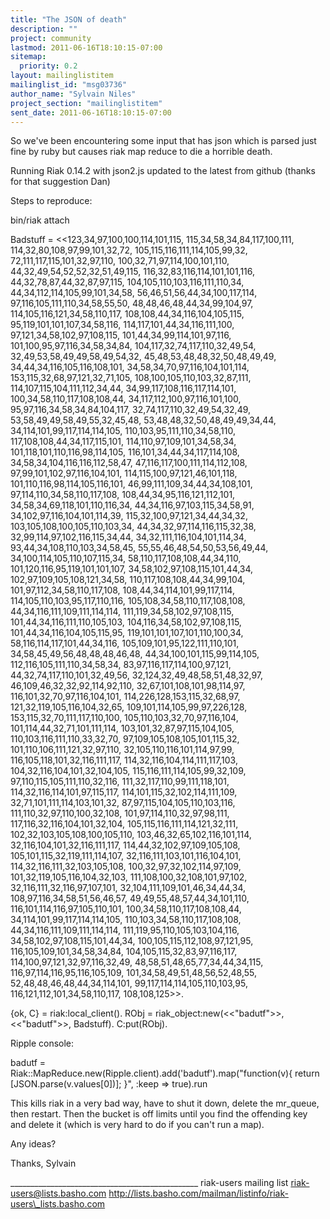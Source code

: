 ```yaml
---
title: "The JSON of death"
description: ""
project: community
lastmod: 2011-06-16T18:10:15-07:00
sitemap:
  priority: 0.2
layout: mailinglistitem
mailinglist_id: "msg03736"
author_name: "Sylvain Niles"
project_section: "mailinglistitem"
sent_date: 2011-06-16T18:10:15-07:00
---
```



So we've been encountering some input that has json which is parsed
just fine by ruby but causes riak map reduce to die a horrible death.

Running Riak 0.14.2 with json2.js updated to the latest from github
(thanks for that suggestion Dan)

Steps to reproduce:

bin/riak attach

Badstuff = <<123,34,97,100,100,114,101,115,
 115,34,58,34,84,117,100,111,
 114,32,80,108,97,99,101,32,72,
 105,115,116,111,114,105,99,32,
 72,111,117,115,101,32,97,110,
 100,32,71,97,114,100,101,110,
 44,32,49,54,52,52,32,51,49,115,
 116,32,83,116,114,101,101,116,
 44,32,78,87,44,32,87,97,115,
 104,105,110,103,116,111,110,34,
 44,34,112,114,105,99,101,34,58,
 56,46,51,56,44,34,100,117,114,
 97,116,105,111,110,34,58,55,50,
 48,48,46,48,44,34,99,104,97,
 114,105,116,121,34,58,110,117,
 108,108,44,34,116,104,105,115,
 95,119,101,101,107,34,58,116,
 114,117,101,44,34,116,111,100,
 97,121,34,58,102,97,108,115,
 101,44,34,99,114,101,97,116,
 101,100,95,97,116,34,58,34,84,
 104,117,32,74,117,110,32,49,54,
 32,49,53,58,49,49,58,49,54,32,
 45,48,53,48,48,32,50,48,49,49,
 34,44,34,116,105,116,108,101,
 34,58,34,70,97,116,104,101,114,
 153,115,32,68,97,121,32,71,105,
 108,100,105,110,103,32,87,111,
 114,107,115,104,111,112,34,44,
 34,99,117,108,116,117,114,101,
 100,34,58,110,117,108,108,44,
 34,117,112,100,97,116,101,100,
 95,97,116,34,58,34,84,104,117,
 32,74,117,110,32,49,54,32,49,
 53,58,49,49,58,49,55,32,45,48,
 53,48,48,32,50,48,49,49,34,44,
 34,114,101,99,117,114,114,105,
 110,103,95,111,110,34,58,110,
 117,108,108,44,34,117,115,101,
 114,110,97,109,101,34,58,34,
 101,118,101,110,116,98,114,105,
 116,101,34,44,34,117,114,108,
 34,58,34,104,116,116,112,58,47,
 47,116,117,100,111,114,112,108,
 97,99,101,102,97,116,104,101,
 114,115,100,97,121,46,101,118,
 101,110,116,98,114,105,116,101,
 46,99,111,109,34,44,34,108,101,
 97,114,110,34,58,110,117,108,
 108,44,34,95,116,121,112,101,
 34,58,34,69,118,101,110,116,34,
 44,34,116,97,103,115,34,58,91,
 34,102,97,116,104,101,114,39,
 115,32,100,97,121,34,44,34,32,
 103,105,108,100,105,110,103,34,
 44,34,32,97,114,116,115,32,38,
 32,99,114,97,102,116,115,34,44,
 34,32,111,116,104,101,114,34,
 93,44,34,108,110,103,34,58,45,
 55,55,46,48,54,50,53,56,49,44,
 34,100,114,105,110,107,115,34,
 58,110,117,108,108,44,34,110,
 101,120,116,95,119,101,101,107,
 34,58,102,97,108,115,101,44,34,
 102,97,109,105,108,121,34,58,
 110,117,108,108,44,34,99,104,
 101,97,112,34,58,110,117,108,
 108,44,34,114,101,99,117,114,
 114,105,110,103,95,117,110,116,
 105,108,34,58,110,117,108,108,
 44,34,116,111,109,111,114,114,
 111,119,34,58,102,97,108,115,
 101,44,34,116,111,110,105,103,
 104,116,34,58,102,97,108,115,
 101,44,34,116,104,105,115,95,
 119,101,101,107,101,110,100,34,
 58,116,114,117,101,44,34,116,
 105,109,101,95,122,111,110,101,
 34,58,45,49,56,48,48,48,46,48,
 44,34,100,101,115,99,114,105,
 112,116,105,111,110,34,58,34,
 83,97,116,117,114,100,97,121,
 44,32,74,117,110,101,32,49,56,
 32,124,32,49,48,58,51,48,32,97,
 46,109,46,32,32,92,114,92,110,
 32,67,101,108,101,98,114,97,
 116,101,32,70,97,116,104,101,
 114,226,128,153,115,32,68,97,
 121,32,119,105,116,104,32,65,
 109,101,114,105,99,97,226,128,
 153,115,32,70,111,117,110,100,
 105,110,103,32,70,97,116,104,
 101,114,44,32,71,101,111,114,
 103,101,32,87,97,115,104,105,
 110,103,116,111,110,33,32,70,
 97,109,105,108,105,101,115,32,
 101,110,106,111,121,32,97,110,
 32,105,110,116,101,114,97,99,
 116,105,118,101,32,116,111,117,
 114,32,116,104,114,111,117,103,
 104,32,116,104,101,32,104,105,
 115,116,111,114,105,99,32,109,
 97,110,115,105,111,110,32,116,
 111,32,117,110,99,111,118,101,
 114,32,116,114,101,97,115,117,
 114,101,115,32,102,114,111,109,
 32,71,101,111,114,103,101,32,
 87,97,115,104,105,110,103,116,
 111,110,32,97,110,100,32,108,
 101,97,114,110,32,97,98,111,
 117,116,32,116,104,101,32,104,
 105,115,116,111,114,121,32,111,
 102,32,103,105,108,100,105,110,
 103,46,32,65,102,116,101,114,
 32,116,104,101,32,116,111,117,
 114,44,32,102,97,109,105,108,
 105,101,115,32,119,111,114,107,
 32,116,111,103,101,116,104,101,
 114,32,116,111,32,103,105,108,
 100,32,97,32,102,114,97,109,
 101,32,119,105,116,104,32,103,
 111,108,100,32,108,101,97,102,
 32,116,111,32,116,97,107,101,
 32,104,111,109,101,46,34,44,34,
 108,97,116,34,58,51,56,46,57,
 49,49,55,48,57,44,34,101,110,
 116,101,114,116,97,105,110,101,
 100,34,58,110,117,108,108,44,
 34,114,101,99,117,114,114,105,
 110,103,34,58,110,117,108,108,
 44,34,116,111,109,111,114,114,
 111,119,95,110,105,103,104,116,
 34,58,102,97,108,115,101,44,34,
 100,105,115,112,108,97,121,95,
 116,105,109,101,34,58,34,84,
 104,105,115,32,83,97,116,117,
 114,100,97,121,32,97,116,32,49,
 48,58,51,48,65,77,34,44,34,115,
 116,97,114,116,95,116,105,109,
 101,34,58,49,51,48,56,52,48,55,
 52,48,48,46,48,44,34,114,101,
 99,117,114,114,105,110,103,95,
 116,121,112,101,34,58,110,117,
 108,108,125>>.

{ok, C} = riak:local\_client().
RObj = riak\_object:new(<<"badutf">>, <<"badutf">>, Badstuff).
C:put(RObj).


Ripple console:

 badutf = Riak::MapReduce.new(Ripple.client).add('badutf').map("function(v){
return [JSON.parse(v.values[0])]; }", :keep => true).run

This kills riak in a very bad way, have to shut it down, delete the
mr\_queue, then restart. Then the bucket is off limits until you find
the offending key and delete it (which is very hard to do if you can't
run a map).


Any ideas?

Thanks,
Sylvain

\_\_\_\_\_\_\_\_\_\_\_\_\_\_\_\_\_\_\_\_\_\_\_\_\_\_\_\_\_\_\_\_\_\_\_\_\_\_\_\_\_\_\_\_\_\_\_
riak-users mailing list
riak-users@lists.basho.com
http://lists.basho.com/mailman/listinfo/riak-users\_lists.basho.com

